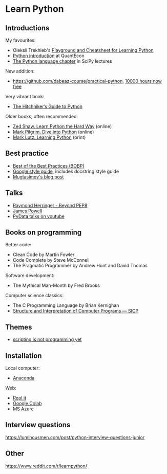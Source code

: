 Learn Python 
============

Introductions
-------------

My favourites:

- Oleksii Trekhleb's [Playground and Cheatsheet for Learning Python](https://github.com/trekhleb/learn-python)
- [Python introduction](https://lectures.quantecon.org/py/index_learning_python.html) at QuantEcon
- [The Python language chapter](http://scipy-lectures.org/intro/language/python_language.html) in SciPy lectures

New addition:

- https://github.com/dabeaz-course/practical-python, [10000 hours now free](https://twitter.com/dabeaz/status/1266339737624813569)


Very vibrant book:
- [The Hitchhiker’s Guide to Python](https://docs.python-guide.org)

Older books, often recommended:
- [Zed Shaw. Learn Python the Hard Way](https://learnpythonthehardway.org/python3/) (online)
- [Mark Pilgrim. Dive into Python](https://www.diveinto.org/python3) (online)
- [Mark Lutz. Learning Python](https://learning-python.com/index-book-links.html) (print)

Best practice
-------------

- [Best of the Best Practices (BOBP)](https://gist.github.com/sloria/7001839)
- [Google style guide](https://github.com/google/styleguide/blob/gh-pages/pyguide.md), includes docstring style guide
- [Mugtasimov's blog post](https://dmugtasimov-tech.blogspot.com/2016/12/my-python-software-development-practices.html)

Talks
-----

- [Raymond Herringer - Beyond PEP8](https://www.youtube.com/watch?v=wf-BqAjZb8M)
- [James Powell](https://www.youtube.com/watch?v=7lmCu8wz8ro&t=4142s)
- [PyData talks on youtube](https://www.youtube.com/channel/UCOjD18EJYcsBog4IozkF_7w)

Books on programming
--------------------

Better code:

- Clean Code by Martin Fowler
- Code Complete by Steve McConnell
- The Pragmatic Programmer by Andrew Hunt and David Thomas 

Software development:

- The Mythical Man-Month by Fred Brooks

Computer science classics:

- The C Programming Language by Brian Kernighan
- [Structure and Interpretation of Computer Programs — SICP](https://mitpress.mit.edu/sites/default/files/sicp/full-text/book/book-Z-H-4.html#%_toc_start)

Themes
------

- [scripting is not programming yet](http://python-3-patterns-idioms-test.readthedocs.io/en/latest/PythonForProgrammers.html#scripting-vs-programming)


Installation
------------

Local computer:
- [Anaconda](https://www.anaconda.com/distribution/)

Web:
- [Repl.it](https://repl.it)
- [Google Colab](https://colab.research.google.com/)
- [MS Azure](https://notebooks.azure.com/Microsoft/projects)

Interview questions
-------------------

https://luminousmen.com/post/python-interview-questions-junior


Other
-----

https://www.reddit.com/r/learnpython/

